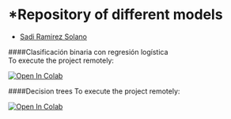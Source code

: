 # *Repository of different models

- [Sadi Ramirez Solano](mailto:sadiramirez@estudiantes.fisica.unam.mx)

 ####Clasificación binaria con regresión logística  
 To execute the project remotely:

  [![Open In Colab](https://colab.research.google.com/assets/colab-badge.svg)](https://colab.research.google.com/drive/18ppQTDaIWN9PYIG4H17mfhBsJSuO9xGo?usp=sharing)


####Decision trees
 To execute the project remotely:

  [![Open In Colab](https://colab.research.google.com/assets/colab-badge.svg)](https://colab.research.google.com/drive/1RfbR63h1NH-vxUkJmuu9x2xt1D0LE9Qi?usp=sharing)
